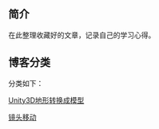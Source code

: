 ## 简介
在此整理收藏好的文章，记录自己的学习心得。
## 博客分类
分类如下：

[Unity3D地形转换成模型](https://www.jianshu.com/p/264e9665f6b1)

[镜头移动](https://www.cnblogs.com/chiwang/p/7463767.html)
